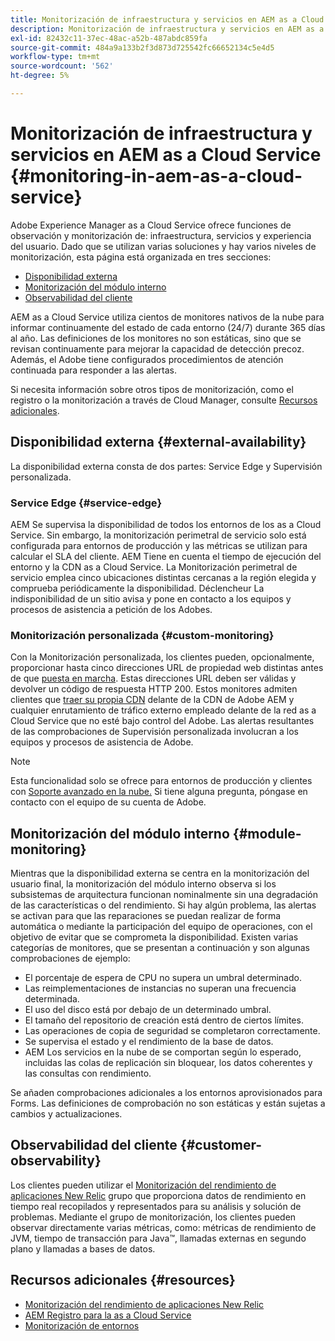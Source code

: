 ```yaml
---
title: Monitorización de infraestructura y servicios en AEM as a Cloud Service
description: Monitorización de infraestructura y servicios en AEM as a Cloud Service
exl-id: 82432c11-37ec-48ac-a52b-487abdc859fa
source-git-commit: 484a9a133b2f3d873d725542fc66652134c5e4d5
workflow-type: tm+mt
source-wordcount: '562'
ht-degree: 5%

---
```


# Monitorización de infraestructura y servicios en AEM as a Cloud Service {#monitoring-in-aem-as-a-cloud-service}

Adobe Experience Manager as a Cloud Service ofrece funciones de observación y monitorización de: infraestructura, servicios y experiencia del usuario. Dado que se utilizan varias soluciones y hay varios niveles de monitorización, esta página está organizada en tres secciones:

* [Disponibilidad externa](#external-availability)
* [Monitorización del módulo interno](#module-monitoring)
* [Observabilidad del cliente](#customer-observability)

AEM as a Cloud Service utiliza cientos de monitores nativos de la nube para informar continuamente del estado de cada entorno (24/7) durante 365 días al año. Las definiciones de los monitores no son estáticas, sino que se revisan continuamente para mejorar la capacidad de detección precoz. Además, el Adobe tiene configurados procedimientos de atención continuada para responder a las alertas.

Si necesita información sobre otros tipos de monitorización, como el registro o la monitorización a través de Cloud Manager, consulte [Recursos adicionales](#resources).

## Disponibilidad externa {#external-availability}

La disponibilidad externa consta de dos partes: Service Edge y Supervisión personalizada.

### Service Edge {#service-edge}

AEM Se supervisa la disponibilidad de todos los entornos de los as a Cloud Service. Sin embargo, la monitorización perimetral de servicio solo está configurada para entornos de producción y las métricas se utilizan para calcular el SLA del cliente. AEM Tiene en cuenta el tiempo de ejecución del entorno y la CDN as a Cloud Service. La Monitorización perimetral de servicio emplea cinco ubicaciones distintas cercanas a la región elegida y comprueba periódicamente la disponibilidad. Déclencheur La indisponibilidad de un sitio avisa y pone en contacto a los equipos y procesos de asistencia a petición de los Adobes.

### Monitorización personalizada {#custom-monitoring}

Con la Monitorización personalizada, los clientes pueden, opcionalmente, proporcionar hasta cinco direcciones URL de propiedad web distintas antes de que [puesta en marcha](/help/journey-migration/go-live.md). Estas direcciones URL deben ser válidas y devolver un código de respuesta HTTP 200. Estos monitores admiten clientes que [traer su propia CDN](/help/implementing/dispatcher/cdn.md#point-to-point-CDN) delante de la CDN de Adobe AEM y cualquier enrutamiento de tráfico externo empleado delante de la red as a Cloud Service que no esté bajo control del Adobe. Las alertas resultantes de las comprobaciones de Supervisión personalizada involucran a los equipos y procesos de asistencia de Adobe.

>[!NOTE]
>
> Esta funcionalidad solo se ofrece para entornos de producción y clientes con [Soporte avanzado en la nube.](https://experienceleague.adobe.com/docs/support-resources/data-sheets/overview.html#support-add-ons) Si tiene alguna pregunta, póngase en contacto con el equipo de su cuenta de Adobe.

## Monitorización del módulo interno {#module-monitoring}

Mientras que la disponibilidad externa se centra en la monitorización del usuario final, la monitorización del módulo interno observa si los subsistemas de arquitectura funcionan nominalmente sin una degradación de las características o del rendimiento. Si hay algún problema, las alertas se activan para que las reparaciones se puedan realizar de forma automática o mediante la participación del equipo de operaciones, con el objetivo de evitar que se comprometa la disponibilidad. Existen varias categorías de monitores, que se presentan a continuación y son algunas comprobaciones de ejemplo:

* El porcentaje de espera de CPU no supera un umbral determinado.
* Las reimplementaciones de instancias no superan una frecuencia determinada.
* El uso del disco está por debajo de un determinado umbral.
* El tamaño del repositorio de creación está dentro de ciertos límites.
* Las operaciones de copia de seguridad se completaron correctamente.
* Se supervisa el estado y el rendimiento de la base de datos.
* AEM Los servicios en la nube de se comportan según lo esperado, incluidas las colas de replicación sin bloquear, los datos coherentes y las consultas con rendimiento.

Se añaden comprobaciones adicionales a los entornos aprovisionados para Forms. Las definiciones de comprobación no son estáticas y están sujetas a cambios y actualizaciones.

## Observabilidad del cliente {#customer-observability}

Los clientes pueden utilizar el [Monitorización del rendimiento de aplicaciones New Relic](https://experienceleague.adobe.com/docs/experience-manager-cloud-service/content/implementing/using-cloud-manager/user-access-new-relic.html) grupo que proporciona datos de rendimiento en tiempo real recopilados y representados para su análisis y solución de problemas. Mediante el grupo de monitorización, los clientes pueden observar directamente varias métricas, como: métricas de rendimiento de JVM, tiempo de transacción para Java™, llamadas externas en segundo plano y llamadas a bases de datos.

## Recursos adicionales {#resources}

* [Monitorización del rendimiento de aplicaciones New Relic](https://experienceleague.adobe.com/docs/experience-manager-cloud-service/content/implementing/using-cloud-manager/user-access-new-relic.html)
* [AEM Registro para la as a Cloud Service](https://experienceleague.adobe.com/docs/experience-manager-cloud-service/content/implementing/developing/logging.html)
* [Monitorización de entornos](https://experienceleague.adobe.com/docs/experience-manager-cloud-manager/content/using/monitoring-environments.html)

